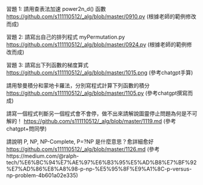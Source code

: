 習題 1: 請用查表法加速 power2n_d() 函數 
https://github.com/s111110512/_alg/blob/master/0910.py
(根據老師的範例修改而成)

習題 2: 請寫出自己的排列程式 myPermutation.py
https://github.com/s111110512/_alg/blob/master/0924.py
(根據老師的範例修改而成)

習題 3: 請寫出下列函數的梯度算式
https://github.com/s111110512/_alg/blob/master/1015.png
(參考chatgpt手算)

請用黎曼積分和蒙地卡羅法，分別寫程式計算下列函數的積分
https://github.com/s111110512/_alg/blob/master/1105.py
(參考chatgpt撰寫而成)

請寫一個程式判斷另一個程式會不會停，做不出來請解說圖靈停止問題為何是不可解的！
https://github.com/s111110512/_alg/blob/master/1119.md
(參考chatgpt+問同學)

請說明 P, NP, NP-Complete, P=?NP 是什麼意思？愈詳細愈好
https://github.com/s111110512/_alg/blob/master/1126.md
(參考https://medium.com/@ralph-tech/%E6%BC%94%E7%AE%97%E6%B3%95%E5%AD%B8%E7%BF%92%E7%AD%86%E8%A8%98-p-np-%E5%95%8F%E9%A1%8C-p-versus-np-problem-4b601a02e335)